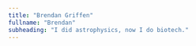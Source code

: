 ```yaml
---
title: "Brendan Griffen"
fullname: "Brendan"
subheading: "I did astrophysics, now I do biotech."
---
```

